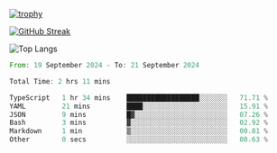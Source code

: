 <!--
**ren-joey/ren-joey** is a ✨ _special_ ✨ repository because its `README.md` (this file) appears on your GitHub profile.

Here are some ideas to get you started:

- 🔭 I’m currently working on ...
- 🌱 I’m currently learning ...
- 👯 I’m looking to collaborate on ...
- 🤔 I’m looking for help with ...
- 💬 Ask me about ...
- 📫 How to reach me: ...
- 😄 Pronouns: ...
- ⚡ Fun fact: ...
-->

[![trophy](https://github-profile-trophy.vercel.app/?username=ren-joey&theme=darkhub)](https://github.com/ren-joey)

[![GitHub Streak](https://streak-stats.demolab.com/?user=ren-joey&theme=dark)](https://github.com/ren-joey)

![Top Langs](https://github-readme-stats.vercel.app/api/top-langs?username=ren-joey&show_icons=true&layout=compact&locale=en&hide=html,CSS,scss,Pug,Twig&theme=dark)

<!--START_SECTION:waka-->

```rust
From: 19 September 2024 - To: 21 September 2024

Total Time: 2 hrs 11 mins

TypeScript   1 hr 34 mins    ██████████████████░░░░░░░   71.71 %
YAML         21 mins         ████░░░░░░░░░░░░░░░░░░░░░   15.91 %
JSON         9 mins          █▓░░░░░░░░░░░░░░░░░░░░░░░   07.26 %
Bash         3 mins          ▓░░░░░░░░░░░░░░░░░░░░░░░░   02.92 %
Markdown     1 min           ▒░░░░░░░░░░░░░░░░░░░░░░░░   00.81 %
Other        0 secs          ░░░░░░░░░░░░░░░░░░░░░░░░░   00.63 %
```

<!--END_SECTION:waka-->
